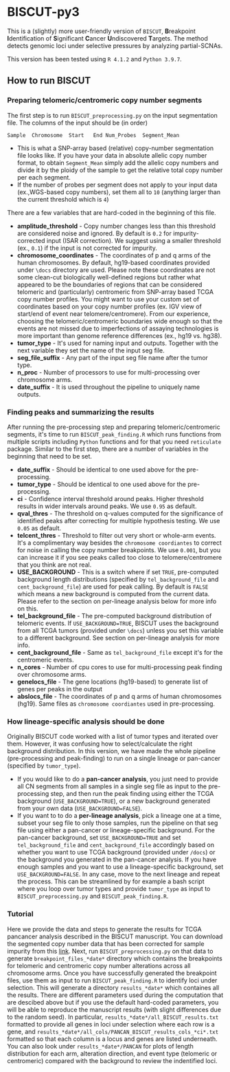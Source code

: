 # BISCUT-py3
This is a (slightly) more user-friendly version of `BISCUT`,
**B**reakpoint **I**dentification of **S**ignificant **C**ancer **U**ndiscovered **T**argets. The method detects genomic loci under selective pressures by analyzing partial-SCNAs.

This version has been tested using `R 4.1.2` and `Python 3.9.7`. 

## How to run BISCUT
### Preparing telomeric/centromeric copy number segments
The first step is to run `BISCUT_preprocessing.py` on the input segmentation file. 
The columns of the input should be (in order)
```
Sample	Chromosome	Start	End	Num_Probes	Segment_Mean
```
 - This is what a SNP-array based (relative) copy-number segmentation file looks like.
 If you have your data in absolute allelic copy number format, to obtain `Segment_Mean` simply add the allelic 
 copy numbers and divide it by the ploidy of the sample to get
 the relative total copy number per each segment. 
 - If the number of probes per 
 segment does not apply to your input data (ex.,WGS-based copy numbers), set them all to `10` (anything larger than the current threshold which is `4`)
 
There are a few variables that are hard-coded in the beginning of this file.

 - **amplitude_threshold** - Copy number changes less than this threshold are considered noise and ignored. By default is `0.2` for impurity-corrected input (ISAR correction). We suggest using a smaller threshold (ex., `0.1`) if the input is not corrected for impurity.
 - **chromosome_coordinates** - The coordinates of p and q arms of the human chromosomes. By default, hg19-based coordinates provided under `\docs` directory are used. Please note these coordinates are not some clean-cut biologically well-defined regions but rather what appeared to be the boundaries of regions that can be considered telomeric and (particularly) centromeric from SNP-array based TCGA copy number profiles. You might want to use your custom set of coordinates based on your copy number profiles (ex. IGV view of start/end of event near telomere/centromere). From our experience, choosing the telomeric/centromeric boundaries wide enough so that the events are not missed due to imperfections of assaying technologies is more important than genome reference differences (ex., hg19 vs. hg38).
 - **tumor_type** - It's used for naming input and outputs. Together with the next variable they set the name of the input seg file.
 - **seg_file_suffix** - Any part of the input seg file name after the tumor type.
 - **n_proc** - Number of processors to use for multi-processing over chromosome arms.
 - **date_suffix** - It is used throughout the pipeline to uniquely name outputs.

### Finding peaks and summarizing the results
After running the pre-processing step and preparing telomeric/centromeric segments, it's time to run `BISCUT_peak_finding.R` which runs functions from multiple scripts including `Python` functions and for that you need `reticulate` package. Similar to the first step, there are a number of variables in the beginning that need to be set.

 - **date_suffix** - Should be identical to one used above for the pre-processing.
 - **tumor_type** - Should be identical to one used above for the pre-processing.
 - **ci** - Confidence interval threshold around peaks. Higher threshold results in wider intervals around peaks. We use `0.95` as default.
 - **qval_thres** - The threshold on q-values computed for the significance of 
 identified peaks after correcting for multiple hypothesis testing. We use `0.05` as default.
 - **telcent_thres** - Threshold to filter out very short or whole-arm events. It's a complimentary way besides the `chromosome coordiantes` to correct for noise in calling the copy number breakpoints. We use `0.001`, but you can increase it if you see peaks called too close to telomere/centromere that you think are not real.
  - **USE_BACKGROUND** - This is a switch where if set `TRUE`, pre-computed background length distributions (specified by `tel_background_file` and `cent_background_file`) are used for peak calling. By default is `FALSE` which means a new background is computed from the current data. Please refer to the section on per-lineage analysis below for more info on this.
  - **tel_background_file** - The pre-computed background distribution of telomeric events. If `USE_BACKGROUND=TRUE`, BISCUT uses the background from all TCGA tumors (provided under `\docs`) unless you set this variable to a different background. See section on per-lineage analysis for more info.
  - **cent_background_file** - Same as `tel_background_file` except it's for the centromeric events. 
  - **n_cores** - Number of cpu cores to use for multi-processing peak finding over chromosome arms.
  - **genelocs_file** - The gene locations (hg19-based) to generate list of genes per peaks in the output
  - **abslocs_file** - The coordinates of p and q arms of human chromosomes (hg19). Same files as `chromosome coordiantes` used in pre-processing.
  

### How lineage-specific analysis should be done
Originally BISCUT code worked with a list of tumor types and iterated over them. However, it was confusing how to select/calculate the right background distribution. In this version, we have made the whole pipeline (pre-processing and peak-finding) to run on a single lineage or pan-cancer (specified by `tumor_type`).

 - If you would like to do a **pan-cancer analysis**, you just need to provide all CN segments from all samples in a single seg file as input to the pre-processing step, and then run the peak finding using either the TCGA background (`USE_BACKGROUND=TRUE`), or a new background generated from your own data (`USE_BACKGROUND=FALSE`).
  - If you want to to do a **per-lineage analysis**, pick a lineage one at a time, subset your seg file to only those samples, run the pipeline on that seg file using either a pan-cancer or lineage-specific background. For the pan-cancer background, set `USE_BACKGROUND=TRUE` and set `tel_background_file` and `cent_background_file` accordingly based on whether you want to use TCGA background (provided under `/docs`) or the background you generated in the pan-cancer analysis. If you have enough samples and you want to use a lineage-specific background, set `USE_BACKGROUND=FALSE`. In any case, move to the next lineage and repeat the process. This can be streamlined by for example a bash script where you loop over tumor types and provide `tumor_type` as input to `BISCUT_preprocessing.py` and `BISCUT_peak_finding.R`.

### Tutorial
Here we provide the data and steps to generate the results for TCGA pancancer analysis described in the BISCUT manuscript. You can download the segmented copy number data that has been corrected for sample impurity from this [link][pancan-data]. Next, run `BISCUT_preprocessing.py` on that data to generate `breakpoint_files_*date*` directory which contains the breakpoints for telomeric and centromeric copy number alterations across all chromosome arms. Once you have successfully generated the breakpoint files, use them as input to run `BISCUT_peak_finding.R` to identify loci under selection. This will generate a directory `results_*date*` which containes all the results. There are different parameters used during the computation that are descibed above but if you use the default hard-coded parameters, you will be able to reproduce the manuscript results (with slight differences due to the random seed). In particular, `results_*date*/all_BISCUT_results.txt` formatted to provide all genes in loci under selection where each row is a gene, and `results_*date*/all_cols/PANCAN_BISCUT_results_cols_*ci*.txt` formatted so that each column is a locus and genes are listed underneath. You can also look under `results_*date*/PANCAN` for plots of length distribution for each arm, alteration direction, and event type (telomeric or centromeric) compared with the background to review the indentified loci.


[pancan-data]: https://gdc.cancer.gov/about-data/publications/pancanatlas
